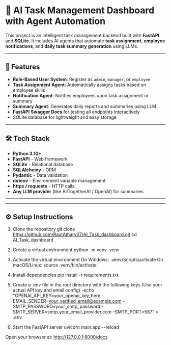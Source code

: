 # 🧠 AI Task Management Dashboard with Agent Automation

This project is an intelligent task management backend built with **FastAPI** and **SQLite**. It includes AI agents that automate **task assignment**, **employee notifications**, and **daily task summary generation** using LLMs.

---

## 🚀 Features

- **Role-Based User System**: Register as `admin`, `manager`, or `employee`
- **Task Assignment Agent**: Automatically assigns tasks based on employee skills
- **Notification Agent**: Notifies employees upon task assignment or summary
- **Summary Agent**: Generates daily reports and summaries using LLM
- **FastAPI Swagger Docs** for testing all endpoints interactively
- SQLite database for lightweight and easy storage

---

## 🛠 Tech Stack

- **Python 3.10+**
- **FastAPI** - Web framework
- **SQLite** - Relational database
- **SQLAlchemy** - ORM
- **Pydantic** - Data validation
- **dotenv** - Environment variable management
- **httpx / requests** - HTTP calls
- **Any LLM provider** (like AllTogetherAI / OpenAI) for summaries

---


---

## ⚙️ Setup Instructions

 1. Clone the repository
git clone https://github.com/RautAtharv07/AI_Task_dashboard.git
cd AI_Task_dashboard

 2. Create a virtual environment
python -m venv .venv

 3. Activate the virtual environment
 On Windows:
.venv\Scripts\activate
 On macOS/Linux:
source .venv/bin/activate

 4. Install dependencies
pip install -r requirements.txt

 5. Create a .env file in the root directory with the following keys
(Use your actual API key and email config)
-echo "OPENAI_API_KEY=your_openai_key_here
-EMAIL_SENDER=your_verified_email@example.com
-SMTP_PASSWORD=your_smtp_password
-SMTP_SERVER=smtp.your_email_provider.com
-SMTP_PORT=587" > .env

 7. Start the FastAPI server
uvicorn main:app --reload

Open your browser at: http://127.0.0.1:8000/docs

